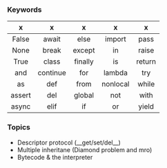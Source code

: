### Keywords
x         | x        |x         |x         |x       
:--------:|:--------:|:--------:|:--------:|:-----:
False     |await     |else      |import    |pass
None      |break     |except    |in        |raise
True      |class     |finally   |is        |return
and       |continue  |for       |lambda    |try
as        |def       |from      |nonlocal  |while
assert    |del       |global    |not       |with
async     |elif      |if        |or        |yield

### Topics

* Descriptor protocol (\_\_get/set/del\_\_)
* Multiple inheritane (Diamond problem and mro)
* Bytecode & the interpreter


